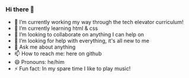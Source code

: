 ### Hi there 👋

<!--
**CHogan06/CHogan06** is a ✨ _special_ ✨ repository because its `README.md` (this file) appears on your GitHub profile.

Here are some ideas to get you started:

-->


- 🔭 I’m currently working my way through the tech elevator curriculum!
- 🌱 I’m currently learning html & css
- 👯 I’m looking to collaborate on anything I can help on
- 🤔 I’m looking for help with everything, it's all new to me
- 💬 Ask me about anything
- 📫 How to reach me: here on github    
- 😄 Pronouns: he/him
- ⚡ Fun fact: In my spare time I like to play music!
